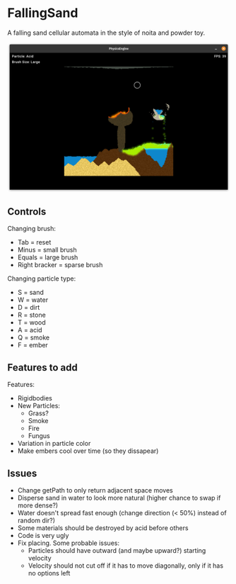 # FallingSand

A falling sand cellular automata in the style of noita and powder toy.

![Image1](images/Image1.png)

## Controls
Changing brush:
- Tab = reset
- Minus = small brush
- Equals = large brush
- Right bracker = sparse brush

Changing particle type:
- S = sand
- W = water
- D = dirt
- R = stone
- T = wood
- A = acid
- Q = smoke
- F = ember

## Features to add
Features:
- Rigidbodies
- New Particles:
    - Grass?
    - Smoke
    - Fire
    - Fungus
- Variation in particle color
- Make embers cool over time (so they dissapear)

## Issues
- Change getPath to only return adjacent space moves
- Disperse sand in water to look more natural (higher chance to swap if more dense?)
- Water doesn't spread fast enough (change direction (< 50%) instead of random dir?)
- Some materials should be destroyed by acid before others
- Code is very ugly
- Fix placing. Some probable issues:
    - Particles should have outward (and maybe upward?) starting velocity
    - Velocity should not cut off if it has to move diagonally, only if it has no options left
